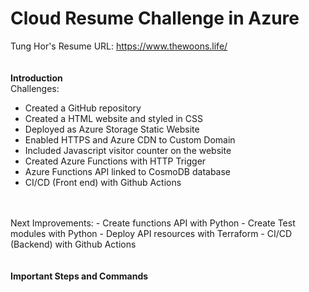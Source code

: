 # Cloud Resume Challenge in Azure 

Tung Hor's Resume URL: https://www.thewoons.life/
<br>
<br>
<br>
<b>Introduction</b>
<br>
Challenges:
- Created a GitHub repository
- Created a HTML website and styled in CSS
- Deployed as Azure Storage Static Website 
- Enabled HTTPS and Azure CDN to Custom Domain
- Included Javascript visitor counter on the website
- Created Azure Functions with HTTP Trigger 
- Azure Functions API linked to CosmoDB database
- CI/CD (Front end) with Github Actions 
<br>
<br>
Next Improvements:
- Create functions API with Python
- Create Test modules with Python
- Deploy API resources with Terraform
- CI/CD (Backend) with Github Actions
<br>
<br>
<br>
<b>Important Steps and Commands</b>







